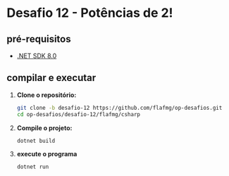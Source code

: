 # Desafio 12 - Potências de 2!


## pré-requisitos

- [.NET SDK 8.0](https://dotnet.microsoft.com/download/dotnet/8.0)

## compilar e executar

1. **Clone o repositório:**
   ```bash
   git clone -b desafio-12 https://github.com/flafmg/op-desafios.git
   cd op-desafios/desafio-12/flafmg/csharp
   ```
2. **Compile o projeto:**
   ```bash
   dotnet build
   ```
3. **execute o programa**
   ```bash
   dotnet run
   ```